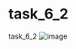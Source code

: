 # task_6_2
task_6_2
![image](https://user-images.githubusercontent.com/90615357/174435927-7fef2aed-54fe-44e5-9754-627638a026fb.png)
